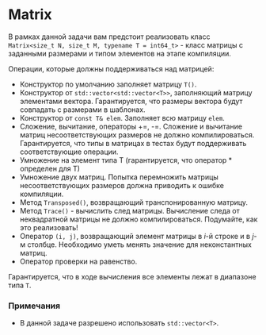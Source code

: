 # Matrix

В рамках данной задачи вам предстоит реализовать класс `Matrix<size_t N, size_t M, typename T = int64_t>` - класс матрицы с
заданными размерами и типом элементов на этапе компиляции.

Операции, которые должны поддерживаться над матрицей:
* Конструктор по умолчанию заполняет матрицу `T()`.
* Конструктор от `std::vector<std::vector<T>>`, заполняющий матрицу элементами вектора. Гарантируется, что размеры вектора будут совпадать с размерами в шаблонах.
* Конструктор от `const T& elem`. Заполняет всю матрицу `elem`.
* Сложение, вычитание, операторы +=, -=. Сложение и вычитание матриц несоответствующих размеров не должно компилироваться.
Гарантируется, что типы в матрицах в тестах будут поддерживать соответствующие операции.
* Умножение на элемент типа T (гарантируется, что оператор * определен для T)
* Умножение двух матриц. Попытка перемножить матрицы несоответствующих размеров должна приводить к ошибке компиляции.
* Метод `Transposed()`, возвращающий транспонированную матрицу.
* Метод `Trace()` - вычислить след матрицы. Вычисление следа от неквадратной матрицы не должно компилироваться. Подумайте, как это реализовать!
* Оператор `(i, j)`, возвращающий элемент матрицы в _i_-й строке и в _j_-м столбце. Необходимо уметь менять значение для неконстантных матриц.
* Оператор проверки на равенство.

Гарантируется, что в ходе вычисления все элементы лежат в диапазоне типа `T`.

### Примечания
* В данной задаче разрешено использовать `std::vector<T>`.
